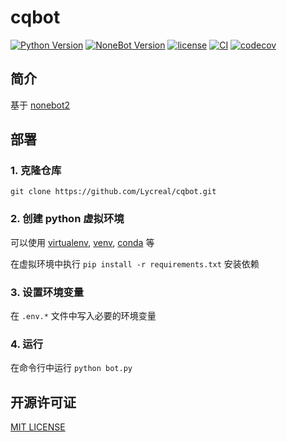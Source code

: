 # cqbot

[![Python Version](https://img.shields.io/badge/python-3.8+-blue.svg)](https://www.python.org)
[![NoneBot Version](https://img.shields.io/badge/nonebot-2.0.0a13-red.svg)](https://github.com/nonebot/nonebot2)
[![license](https://img.shields.io/github/license/Lycreal/cqbot)](license)
[![CI](https://github.com/Lycreal/cqbot/actions/workflows/ci.yml/badge.svg?branch=main)](https://github.com/Lycreal/cqbot/actions/workflows/ci.yml)
[![codecov](https://codecov.io/gh/Lycreal/cqbot/branch/master/graph/badge.svg?token=GJI7VJRK0G)](https://codecov.io/gh/Lycreal/cqbot)

## 简介

基于 [nonebot2](https://github.com/nonebot/nonebot2)

## 部署

### 1. 克隆仓库

```shell
git clone https://github.com/Lycreal/cqbot.git
```

### 2. 创建 python 虚拟环境

可以使用 [virtualenv], [venv], [conda] 等

在虚拟环境中执行 `pip install -r requirements.txt` 安装依赖


[virtualenv]:https://github.com/pypa/virtualenv

[venv]:https://docs.python.org/3/library/venv.html

[conda]:https://conda.io

### 3. 设置环境变量

在 `.env.*` 文件中写入必要的环境变量

### 4. 运行

在命令行中运行 `python bot.py`

## 开源许可证

[MIT LICENSE](LICENSE)
